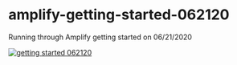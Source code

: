 # amplify-getting-started-062120
Running through Amplify getting started on 06/21/2020

[![getting started 062120](http://img.youtube.com/vi/-tTsGp5oYTM/0.jpg)](http://www.youtube.com/watch?v=-tTsGp5oYTM "getting started 062120")
